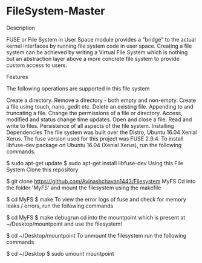 # FileSystem-Master

Description

FUSE or File System in User Space module provides a "bridge" to the actual kernel interfaces by running file system code in user space. Creating a file system can be achieved by writing a Virtual File System which is nothing but an abstraction layer above a more concrete file system to provide custom access to users.

Features

The following operations are supported in this file system

Create a directory.
Remove a directory - both empty and non-empty.
Create a file using touch, nano, gedit etc.
Delete an existing file.
Appending to and truncating a file.
Change the permissions of a file or directory.
Access, modified and status change time updates.
Open and close a file.
Read and write to files.
Persistence of all aspects of the file system.
Installing Dependencies
The file system was built over the Distro, Ubuntu 16.04 Xenial Xerus. The fuse version used for this project was FUSE 2.9.4. To install libfuse-dev package on Ubuntu 16.04 (Xenial Xerus), run the following commands.

$ sudo apt-get update
$ sudo apt-get install libfuse-dev
Using this File System
Clone this repository

$ git clone https://github.com/Avinashchavan1443/Filesystem MyFS
Cd into the folder 'MyFS' and mount the filesystem using the makefile

$ cd MyFS
$ make
To view the error logs of fuse and check for memory leaks / errors, run the following commands

$ cd MyFS
$ make debugrun
cd into the mountpoint which is present at ~/Desktop/mountpoint and use the filesystem!

$ cd ~/Desktop/mountpoint
To unmount the filesystem run the following commands

$ cd ~/Desktop
$ sudo umount mountpoint
